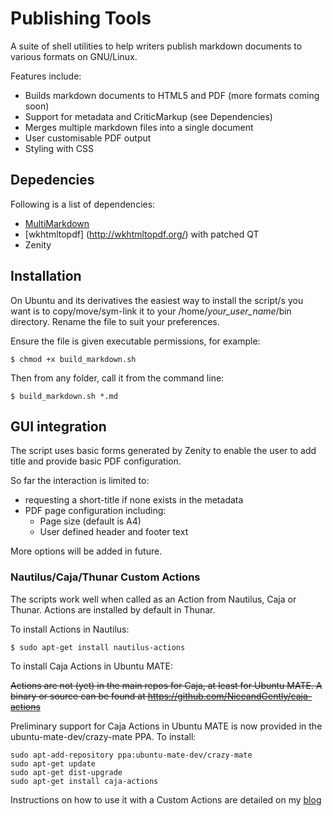 # Publishing Tools

A suite of shell utilities to help writers publish markdown documents to various formats on GNU/Linux.

Features include:

* Builds markdown documents to HTML5 and PDF (more formats coming soon)
* Support for metadata and CriticMarkup (see Dependencies)
* Merges multiple markdown files into a single document
* User customisable PDF output
* Styling with CSS

## Depedencies
Following is a list of dependencies:

* [MultiMarkdown](https://github.com/fletcher/MultiMarkdown-4)
* [wkhtmltopdf] (http://wkhtmltopdf.org/) with patched QT
* Zenity

## Installation

On Ubuntu and its derivatives the easiest way to install the script/s you want is to copy/move/sym-link it to your /home/*your_user_name*/bin directory. Rename the file to suit your preferences.

Ensure the file is given executable permissions, for example:

    $ chmod +x build_markdown.sh

Then from any folder, call it from the command line:

    $ build_markdown.sh *.md

## GUI integration

The script uses basic forms generated by Zenity to enable the user to add title and provide basic PDF configuration.

So far the interaction is limited to:

* requesting a short-title if none exists in the metadata
* PDF page configuration including:
	* Page size (default is A4)
	* User defined header and footer text

More options will be added in future.

### Nautilus/Caja/Thunar Custom Actions
The scripts work well when called as an Action from Nautilus, Caja or Thunar. Actions are installed by default in Thunar.

To install Actions in Nautilus:

    $ sudo apt-get install nautilus-actions

To install Caja Actions in Ubuntu MATE:

~~Actions are not (yet) in the main repos for Caja, at least for Ubuntu MATE. A binary or source can be found at https://github.com/NiceandGently/caja-actions~~

Preliminary support for Caja Actions in Ubuntu MATE is now provided in the ubuntu-mate-dev/crazy-mate PPA. To install:

```
sudo apt-add-repository ppa:ubuntu-mate-dev/crazy-mate
sudo apt-get update
sudo apt-get dist-upgrade
sudo apt-get install caja-actions
```

Instructions on how to use it with a Custom Actions are detailed on my [blog](http://chrisrosser.net/posts/2015-01-10-building-markdown-novels-on-linux.html)
